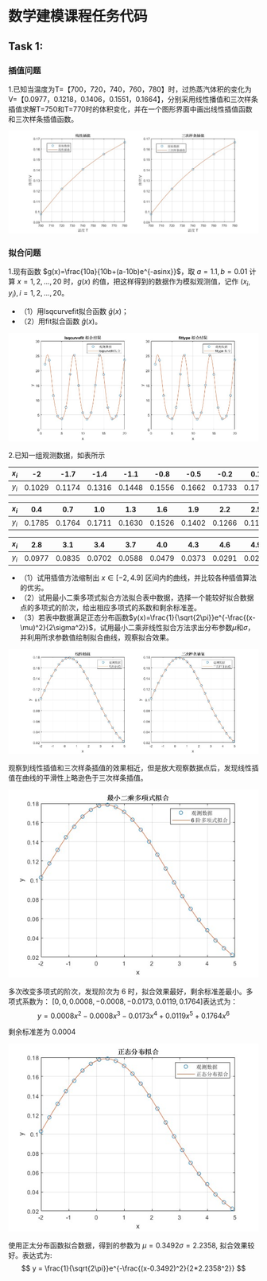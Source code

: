 # 数学建模课程任务代码
## Task 1:
### 插值问题

1.已知当温度为T=【700，720，740，760，780】时，过热蒸汽体积的变化为V=【0.0977，0.1218，0.1406，0.1551，0.1664】，分别采用线性播值和三次样条插值求解T=750和T=770时的体积变化，并在一个图形界面中画出线性插值函数和三次样条插值函数。

<div style="text-align: center;">
    <img src="./Task1/interpolation.jpg" alt="插值问题">
</div>

### 拟合问题

1.现有函数 $g(x)=\frac{10a}{10b+(a-10b)e^{-asinx}}$，取 $a=1.1, b=0.01$ 计算 $x=1, 2, ..., 20$ 时，$g(x)$ 的值，把这样得到的数据作为模拟观测值，记作 $(x_i, y_i), i=1, 2, ..., 20$。
  
- （1）用lsqcurvefit拟合函数 $\hat{g}(x)$；
- （2）用fit拟合函数 $\hat{g}(x)$。

<div style="text-align: center;">
    <img src="./Task1/fitting_1.jpg" alt="拟合问题">
</div>


2.已知一组观测数据，如表所示
<div align="center">

| $x_i$ | -2 | -1.7 | -1.4 | -1.1 | -0.8 | -0.5 | -0.2 | 0.1 | 
| :---: | :---: | :---: | :---: | :---: | :---: | :---: | :---: | :---: |
| $y_i$ | 0.1029 | 0.1174 | 0.1316 | 0.1448 | 0.1556 | 0.1662 | 0.1733 | 0.1775 |

| $x_i$ | 0.4 | 0.7 | 1.0 | 1.3 | 1.6 | 1.9 | 2.2 | 2.5 |
| :---: | :---: | :---: | :---: | :---: | :---: | :---: | :---: | :---: |
| $y_i$ | 0.1785 | 0.1764 | 0.1711 | 0.1630 | 0.1526 | 0.1402 | 0.1266 | 0.1122 |

| $x_i$ | 2.8 | 3.1 | 3.4 | 3.7 | 4.0 | 4.3 | 4.6 | 4.9 |
| :---: | :---: | :---: | :---: | :---: | :---: | :---: | :---: | :---: |
| $y_i$ | 0.0977 | 0.0835 | 0.0702 | 0.0588 | 0.0479 | 0.0373 | 0.0291 | 0.0224 |

</div>

- （1）试用插值方法缩制出 $x\in[-2, 4.9]$ 区间内的曲线，并比较各种插值算法的优劣。
- （2）试用最小二乘多项式拟合方法拟合表中数据，选择一个能较好拟合数据点的多项式的阶次，给出相应多项式的系数和剩余标准差。
- （3）若表中数据满足正态分布函数$y(x)=\frac{1}{\sqrt{2\pi}}e^{-\frac{(x-\mu)^2}{2\sigma^2}}$，试用最小二乘非线性拟合方法求出分布参数$\mu$和$\sigma$，并利用所求参数值绘制拟合曲线，观察拟合效果。
  
<div align="center">
    <img src="./Task1/fitting_2_interp.jpg" alt="插值问题">
</div>

观察到线性插值和三次样条插值的效果相近，但是放大观察数据点后，发现线性插值在曲线的平滑性上略逊色于三次样条插值。

<div align="center">
    <img src="./Task1/fitting_2_polyfit.jpg" alt="拟合问题">
</div>

多次改变多项式的阶次，发现阶次为 6 时，拟合效果最好，剩余标准差最小。多项式系数为：
$[0, 0,  0.0008, -0.0008, -0.0173, 0.0119, 0.1764]$表达式为：
$$
y=0.0008x^2 - 0.0008x^3 - 0.0173x^4 + 0.0119x^5 + 0.1764x^6
$$

剩余标准差为 $0.0004$

<div align="center">
    <img src="./Task1/fitting_2_normfit.jpg" alt="拟合问题">
</div>

使用正太分布函数拟合数据，得到的参数为 $\mu = 0.3492 \sigma = 2.2358$, 拟合效果较好。表达式为:
$$
y = \frac{1}{\sqrt{2\pi}}e^{-\frac{(x-0.3492)^2}{2*2.2358^2}}
$$